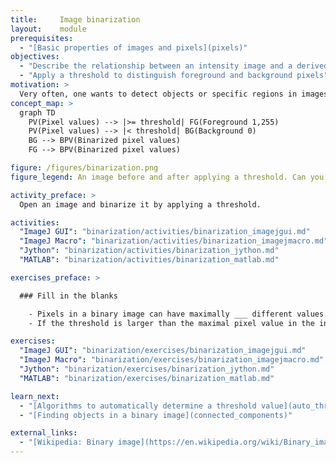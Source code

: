 ```yaml
---
title:     Image binarization
layout:    module
prerequisites:
  - "[Basic properties of images and pixels](pixels)"
objectives:
  - "Describe the relationship between an intensity image and a derived binary image"
  - "Apply a threshold to distinguish foreground and background pixels"
motivation: >
  Very often, one wants to detect objects or specific regions in images. Typically, the first step to achieve this aim is to distinguish so-called background pixels, which do not contain objects or interesting regions, from foreground pixels, which mark the areas of interest. The foreground regions can than be further processed, e.g to detect objects or perform measurements.      
concept_map: >
  graph TD
    PV(Pixel values) --> |>= threshold| FG(Foreground 1,255)
    PV(Pixel values) --> |< threshold| BG(Background 0)
    BG --> BPV(Binarized pixel values)
    FG --> BPV(Binarized pixel values)

figure: /figures/binarization.png
figure_legend: An image before and after applying a threshold. Can you see what the treshold value was?

activity_preface: >
  Open an image and binarize it by applying a threshold.

activities:
  "ImageJ GUI": "binarization/activities/binarization_imagejgui.md"
  "ImageJ Macro": "binarization/activities/binarization_imagejmacro.md"
  "Jython": "binarization/activities/binarization_jython.md"
  "MATLAB": "binarization/activities/binarization_matlab.md"

exercises_preface: >

  ### Fill in the blanks

    - Pixels in a binary image can have maximally ___ different values.
    - If the threshold is larger than the maximal pixel value in the intensity image, all pixels in the binary image have a value of ___.

exercises:
  "ImageJ GUI": "binarization/exercises/binarization_imagejgui.md"
  "ImageJ Macro": "binarization/exercises/binarization_imagejmacro.md"
  "Jython": "binarization/exercises/binarization_jython.md"
  "MATLAB": "binarization/exercises/binarization_matlab.md"

learn_next:
  - "[Algorithms to automatically determine a threshold value](auto_threshold)"
  - "[Finding objects in a binary image](connected_components)"

external_links:
  - "[Wikipedia: Binary image](https://en.wikipedia.org/wiki/Binary_image)"
---
```

